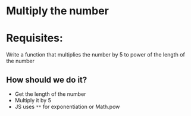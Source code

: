 # Multiply the number

# Requisites:

Write a function that multiplies the number by 5 to power of the length of the number

## How should we do it?

- Get the length of the number
- Multiply it by 5
- JS uses `**` for exponentiation or Math.pow

